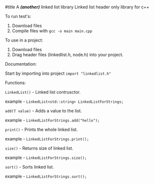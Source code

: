 #title A ***(another)*** linked list library
Linked list header only library for c++ 


To run test's:
1. Download files
2. Compile files with `gcc -o main main.cpp`

To use in a project:
1. Download files
2. Drag header files (linkedlist.h, node.h) into your project.

Documentation:

Start by importing into project `import "linkedlist.h"`

Functions:

`LinkedList()` - Linked list contrusctor. 

  example - `LinkedList<std::string> LinkedListForStrings;`


`add(T value)` - Adds a value to the list.

  example - `LinkedListForStrings.add("hello");`


`print()` - Prints the whole linked list.


  example - `LinkedListForStrings.print();`


`size()` - Returns size of linked list.

  example - `LinkedListForStrings.size();`


`sort()` - Sorts linked list.

  example - `LinkedListForStrings.sort();`

